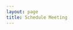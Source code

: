 ```yaml
---
layout: page
title: Schedule Meeting
---
```


<!-- Calendly inline widget begin -->
<div class="calendly-inline-widget" data-url="https://calendly.com/pedrox/45min" style="min-width:320px;height:700px;margin-bottom:80px"></div>
<script type="text/javascript" src="https://assets.calendly.com/assets/external/widget.js" async></script>
<!-- Calendly inline widget end -->
